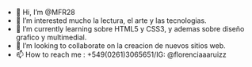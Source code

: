 - 👋 Hi, I’m @MFR28
- 👀 I’m interested  mucho la lectura, el arte y las tecnologias.
- 🌱 I’m currently learning  sobre HTML5 y CSS3, y ademas sobre diseño grafico y multimedial.
- 💞️ I’m looking to collaborate on  la creacion de nuevos sitios web.
- 📫 How to reach me : +549(0261)3065651/IG: @florenciaaaruizz

<!---
MFR28/MFR28 is a ✨ special ✨ repository because its `README.md` (this file) appears on your GitHub profile.
You can click the Preview link to take a look at your changes.
--->
